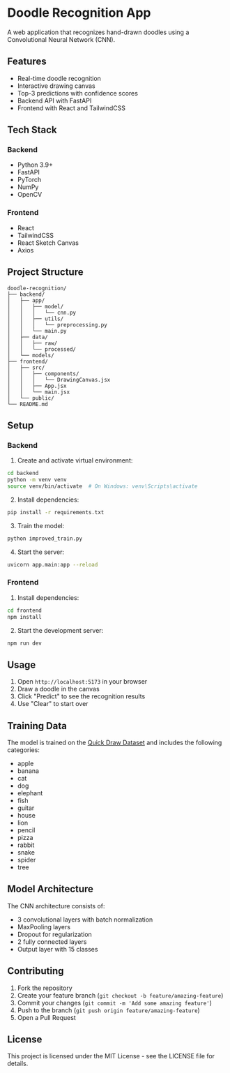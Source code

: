 # Doodle Recognition App

A web application that recognizes hand-drawn doodles using a Convolutional Neural Network (CNN).

## Features

- Real-time doodle recognition
- Interactive drawing canvas
- Top-3 predictions with confidence scores
- Backend API with FastAPI
- Frontend with React and TailwindCSS

## Tech Stack

### Backend

- Python 3.9+
- FastAPI
- PyTorch
- NumPy
- OpenCV

### Frontend

- React
- TailwindCSS
- React Sketch Canvas
- Axios

## Project Structure

```
doodle-recognition/
├── backend/
│   ├── app/
│   │   ├── model/
│   │   │   └── cnn.py
│   │   ├── utils/
│   │   │   └── preprocessing.py
│   │   └── main.py
│   ├── data/
│   │   ├── raw/
│   │   └── processed/
│   └── models/
├── frontend/
│   ├── src/
│   │   ├── components/
│   │   │   └── DrawingCanvas.jsx
│   │   ├── App.jsx
│   │   └── main.jsx
│   └── public/
└── README.md
```

## Setup

### Backend

1. Create and activate virtual environment:

```bash
cd backend
python -m venv venv
source venv/bin/activate  # On Windows: venv\Scripts\activate
```

2. Install dependencies:

```bash
pip install -r requirements.txt
```

3. Train the model:

```bash
python improved_train.py
```

4. Start the server:

```bash
uvicorn app.main:app --reload
```

### Frontend

1. Install dependencies:

```bash
cd frontend
npm install
```

2. Start the development server:

```bash
npm run dev
```

## Usage

1. Open `http://localhost:5173` in your browser
2. Draw a doodle in the canvas
3. Click "Predict" to see the recognition results
4. Use "Clear" to start over

## Training Data

The model is trained on the [Quick Draw Dataset](https://quickdraw.withgoogle.com/data) and includes the following categories:

- apple
- banana
- cat
- dog
- elephant
- fish
- guitar
- house
- lion
- pencil
- pizza
- rabbit
- snake
- spider
- tree

## Model Architecture

The CNN architecture consists of:

- 3 convolutional layers with batch normalization
- MaxPooling layers
- Dropout for regularization
- 2 fully connected layers
- Output layer with 15 classes

## Contributing

1. Fork the repository
2. Create your feature branch (`git checkout -b feature/amazing-feature`)
3. Commit your changes (`git commit -m 'Add some amazing feature'`)
4. Push to the branch (`git push origin feature/amazing-feature`)
5. Open a Pull Request

## License

This project is licensed under the MIT License - see the LICENSE file for details.

